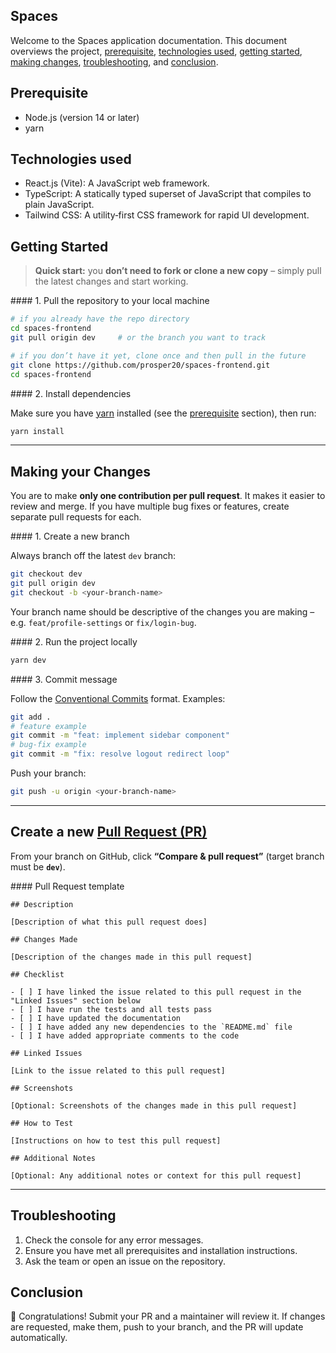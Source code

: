 ## Spaces

Welcome to the Spaces application documentation. This document overviews the project, [prerequisite](#prerequisite), [technologies used](#techused), [getting started](#gettingStarted), [making changes](#makechanges), [troubleshooting](#troubleshooting), and [conclusion](#conclusion).

## <span id="prerequisite">Prerequisite</span>

- Node.js (version 14 or later)
- yarn

## <span id="techused">Technologies used</span>

- React.js (Vite): A JavaScript web framework.
- TypeScript: A statically typed superset of JavaScript that compiles to plain JavaScript.
- Tailwind CSS: A utility‑first CSS framework for rapid UI development.

## <span id="gettingStarted">Getting Started</span>

> **Quick start:** you **don’t need to fork or clone a new copy** – simply pull the latest changes and start working.

#### 1. Pull the repository to your local machine

```bash
# if you already have the repo directory
cd spaces-frontend
git pull origin dev     # or the branch you want to track

# if you don’t have it yet, clone once and then pull in the future
git clone https://github.com/prosper20/spaces-frontend.git
cd spaces-frontend
```

#### 2. Install dependencies

Make sure you have [yarn](https://classic.yarnpkg.com/en/) installed (see the [prerequisite](#prerequisite) section), then run:

```bash
yarn install
```

---

## <span id="makechanges">Making your Changes</span>

You are to make **only one contribution per pull request**. It makes it easier to review and merge. If you have multiple bug fixes or features, create separate pull requests for each.

#### 1. Create a new branch

Always branch off the latest `dev` branch:

```bash
git checkout dev
git pull origin dev
git checkout -b <your-branch-name>
```

Your branch name should be descriptive of the changes you are making – e.g. `feat/profile-settings` or `fix/login-bug`.

#### 2. Run the project locally

```bash
yarn dev
```

#### 3. Commit message

Follow the [Conventional Commits](https://www.conventionalcommits.org/en/v1.0.0/) format. Examples:

```bash
git add .
# feature example
git commit -m "feat: implement sidebar component"
# bug‑fix example
git commit -m "fix: resolve logout redirect loop"
```

Push your branch:

```bash
git push -u origin <your-branch-name>
```

---

## Create a new [Pull Request (PR)](https://github.com/prosper20/spaces-frontend/pulls)

From your branch on GitHub, click **“Compare & pull request”** (target branch must be **`dev`**).

#### Pull Request template

```
## Description

[Description of what this pull request does]

## Changes Made

[Description of the changes made in this pull request]

## Checklist

- [ ] I have linked the issue related to this pull request in the "Linked Issues" section below
- [ ] I have run the tests and all tests pass
- [ ] I have updated the documentation
- [ ] I have added any new dependencies to the `README.md` file
- [ ] I have added appropriate comments to the code

## Linked Issues

[Link to the issue related to this pull request]

## Screenshots

[Optional: Screenshots of the changes made in this pull request]

## How to Test

[Instructions on how to test this pull request]

## Additional Notes

[Optional: Any additional notes or context for this pull request]
```

---

## <span id="troubleshooting">Troubleshooting</span>

1. Check the console for any error messages.
2. Ensure you have met all prerequisites and installation instructions.
3. Ask the team or open an issue on the repository.

## <span id="conclusion">Conclusion</span>

🎉 Congratulations! Submit your PR and a maintainer will review it. If changes are requested, make them, push to your branch, and the PR will update automatically.
